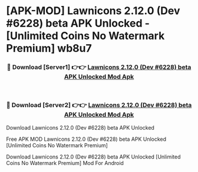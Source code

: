 # [APK-MOD] Lawnicons 2.12.0 (Dev #6228) beta APK Unlocked - [Unlimited Coins No Watermark Premium] wb8u7



<div align="center">
<h3>🔴 Download [Server1] 👉👉 <a href="https://momento.my/?title=Lawnicons_2.12.0_(Dev_#6228)_beta_APK_Unlocked">Lawnicons 2.12.0 (Dev #6228) beta APK Unlocked Mod Apk</a></h3><br>

<h3>🔴 Download [Server2] 👉👉 <a href="https://momento.my/?title=Lawnicons_2.12.0_(Dev_#6228)_beta_APK_Unlocked">Lawnicons 2.12.0 (Dev #6228) beta APK Unlocked Mod Apk</a></h3>
</div>



Download Lawnicons 2.12.0 (Dev #6228) beta APK Unlocked 

Free APK MOD Lawnicons 2.12.0 (Dev #6228) beta APK Unlocked [Unlimited Coins No Watermark Premium]

Download Lawnicons 2.12.0 (Dev #6228) beta APK Unlocked [Unlimited Coins No Watermark Premium] Mod For Android
